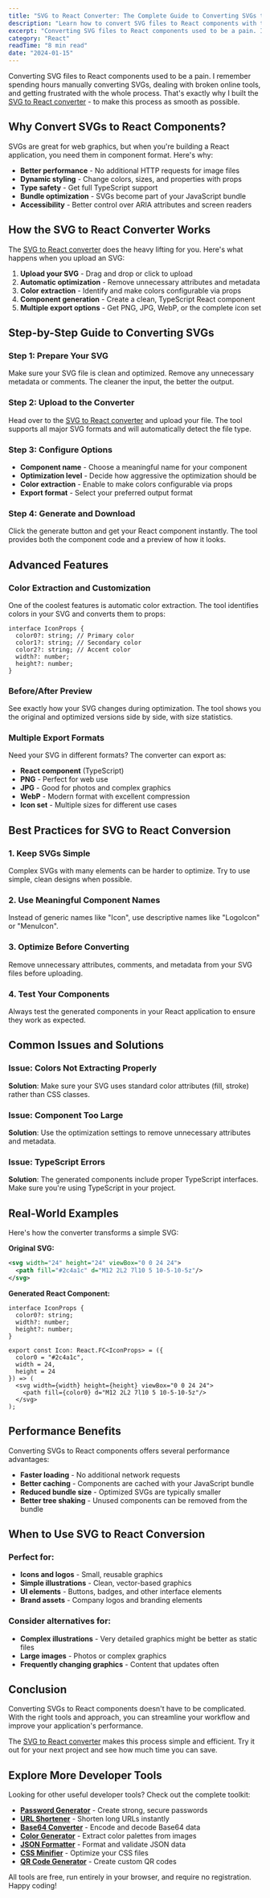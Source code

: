 ```yaml
---
title: "SVG to React Converter: The Complete Guide to Converting SVGs to React Components"
description: "Learn how to convert SVG files to React components with this free online tool. Optimize SVGs, extract colors, and generate TypeScript components instantly."
excerpt: "Converting SVG files to React components used to be a pain. I remember spending hours manually converting SVGs, dealing with broken online tools, and getting frustrated with the whole process. That's exactly why I built the SVG to React converter - to make this process as smooth as possible."
category: "React"
readTime: "8 min read"
date: "2024-01-15"
---
```


Converting SVG files to React components used to be a pain. I remember spending hours manually converting SVGs, dealing with broken online tools, and getting frustrated with the whole process. That's exactly why I built the [SVG to React converter](https://www.konverter-online.com) - to make this process as smooth as possible.

## Why Convert SVGs to React Components?

SVGs are great for web graphics, but when you're building a React application, you need them in component format. Here's why:

- **Better performance** - No additional HTTP requests for image files
- **Dynamic styling** - Change colors, sizes, and properties with props
- **Type safety** - Get full TypeScript support
- **Bundle optimization** - SVGs become part of your JavaScript bundle
- **Accessibility** - Better control over ARIA attributes and screen readers

## How the SVG to React Converter Works

The [SVG to React converter](https://www.konverter-online.com) does the heavy lifting for you. Here's what happens when you upload an SVG:

1. **Upload your SVG** - Drag and drop or click to upload
2. **Automatic optimization** - Remove unnecessary attributes and metadata
3. **Color extraction** - Identify and make colors configurable via props
4. **Component generation** - Create a clean, TypeScript React component
5. **Multiple export options** - Get PNG, JPG, WebP, or the complete icon set

## Step-by-Step Guide to Converting SVGs

### Step 1: Prepare Your SVG
Make sure your SVG file is clean and optimized. Remove any unnecessary metadata or comments. The cleaner the input, the better the output.

### Step 2: Upload to the Converter
Head over to the [SVG to React converter](https://www.konverter-online.com) and upload your file. The tool supports all major SVG formats and will automatically detect the file type.

### Step 3: Configure Options
- **Component name** - Choose a meaningful name for your component
- **Optimization level** - Decide how aggressive the optimization should be
- **Color extraction** - Enable to make colors configurable via props
- **Export format** - Select your preferred output format

### Step 4: Generate and Download
Click the generate button and get your React component instantly. The tool provides both the component code and a preview of how it looks.

## Advanced Features

### Color Extraction and Customization
One of the coolest features is automatic color extraction. The tool identifies colors in your SVG and converts them to props:

```tsx
interface IconProps {
  color0?: string; // Primary color
  color1?: string; // Secondary color
  color2?: string; // Accent color
  width?: number;
  height?: number;
}
```

### Before/After Preview
See exactly how your SVG changes during optimization. The tool shows you the original and optimized versions side by side, with size statistics.

### Multiple Export Formats
Need your SVG in different formats? The converter can export as:
- **React component** (TypeScript)
- **PNG** - Perfect for web use
- **JPG** - Good for photos and complex graphics
- **WebP** - Modern format with excellent compression
- **Icon set** - Multiple sizes for different use cases

## Best Practices for SVG to React Conversion

### 1. Keep SVGs Simple
Complex SVGs with many elements can be harder to optimize. Try to use simple, clean designs when possible.

### 2. Use Meaningful Component Names
Instead of generic names like "Icon", use descriptive names like "LogoIcon" or "MenuIcon".

### 3. Optimize Before Converting
Remove unnecessary attributes, comments, and metadata from your SVG files before uploading.

### 4. Test Your Components
Always test the generated components in your React application to ensure they work as expected.

## Common Issues and Solutions

### Issue: Colors Not Extracting Properly
**Solution**: Make sure your SVG uses standard color attributes (fill, stroke) rather than CSS classes.

### Issue: Component Too Large
**Solution**: Use the optimization settings to remove unnecessary attributes and metadata.

### Issue: TypeScript Errors
**Solution**: The generated components include proper TypeScript interfaces. Make sure you're using TypeScript in your project.

## Real-World Examples

Here's how the converter transforms a simple SVG:

**Original SVG:**
```svg
<svg width="24" height="24" viewBox="0 0 24 24">
  <path fill="#2c4a1c" d="M12 2L2 7l10 5 10-5-10-5z"/>
</svg>
```

**Generated React Component:**
```tsx
interface IconProps {
  color0?: string;
  width?: number;
  height?: number;
}

export const Icon: React.FC<IconProps> = ({ 
  color0 = "#2c4a1c", 
  width = 24, 
  height = 24 
}) => (
  <svg width={width} height={height} viewBox="0 0 24 24">
    <path fill={color0} d="M12 2L2 7l10 5 10-5-10-5z"/>
  </svg>
);
```

## Performance Benefits

Converting SVGs to React components offers several performance advantages:

- **Faster loading** - No additional network requests
- **Better caching** - Components are cached with your JavaScript bundle
- **Reduced bundle size** - Optimized SVGs are typically smaller
- **Better tree shaking** - Unused components can be removed from the bundle

## When to Use SVG to React Conversion

### Perfect for:
- **Icons and logos** - Small, reusable graphics
- **Simple illustrations** - Clean, vector-based graphics
- **UI elements** - Buttons, badges, and other interface elements
- **Brand assets** - Company logos and branding elements

### Consider alternatives for:
- **Complex illustrations** - Very detailed graphics might be better as static files
- **Large images** - Photos or complex graphics
- **Frequently changing graphics** - Content that updates often

## Conclusion

Converting SVGs to React components doesn't have to be complicated. With the right tools and approach, you can streamline your workflow and improve your application's performance.

The [SVG to React converter](https://www.konverter-online.com) makes this process simple and efficient. Try it out for your next project and see how much time you can save.

## Explore More Developer Tools

Looking for other useful developer tools? Check out the complete toolkit:

- **[Password Generator](https://www.konverter-online.com/password-generator)** - Create strong, secure passwords
- **[URL Shortener](https://www.konverter-online.com/url-shortener)** - Shorten long URLs instantly
- **[Base64 Converter](https://www.konverter-online.com/base64-converter)** - Encode and decode Base64 data
- **[Color Generator](https://www.konverter-online.com/color-generator)** - Extract color palettes from images
- **[JSON Formatter](https://www.konverter-online.com/json-formatter)** - Format and validate JSON data
- **[CSS Minifier](https://www.konverter-online.com/css-minifier)** - Optimize your CSS files
- **[QR Code Generator](https://www.konverter-online.com/qr-generator)** - Create custom QR codes

All tools are free, run entirely in your browser, and require no registration. Happy coding! 